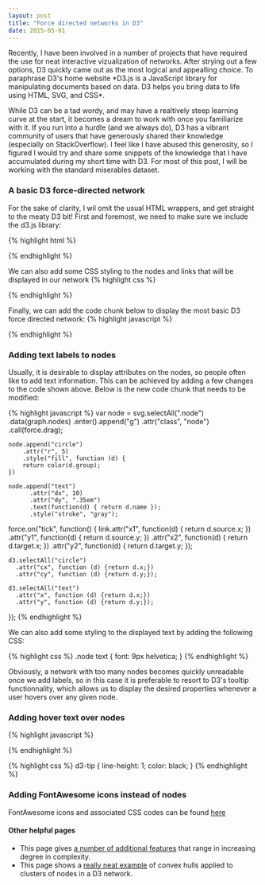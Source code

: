 ```yaml
---
layout: post
title: "Force directed networks in D3"
date: 2015-05-01
---
```


<p class="intro"><span class="dropcap">R</span>ecently, I have been involved in a number of projects that have required the use for neat interactive vizualization of networks. After strying out a few options, D3 quickly came out as the most logical and appealling choice. To paraphrase D3's home website *D3.js is a JavaScript library for manipulating documents based on data. D3 helps you bring data to life using HTML, SVG, and CSS*.</p>

While D3 can be a tad wordy, and may have a realtively steep learning curve at the start, it becomes a dream to work with once you familiarize with it. If you run into a hurdle (and we always do), D3 has a vibrant community of users that have generously shared their knowledge (especially on StackOverflow). I feel like I have abused this generosity, so I figured I would try and share some snippets of the knowledge that I have accumulated during my short time with D3. For most of this post, I will be working with the standard miserables dataset.

### A basic D3 force-directed network
For the sake of clarity, I wil omit the usual HTML wrappers, and get straight to the meaty D3 bit! First and foremost, we need to make sure we include the d3.js library:

{% highlight html %}
<script src="http://d3js.org/d3.v3.min.js" charset="utf-8"></script>
{% endhighlight %}

We can also add some CSS styling to the nodes and links that will be displayed in our network
{% highlight css %}
<style>
.node {
  stroke: #fff;
  stroke-width: 1.5px;
}

.link {
  stroke: #999;
  stroke-opacity: .6;
}
</style>
{% endhighlight %}

Finally, we can add the code chunk below to display the most basic D3 force directed network:
{% highlight javascript %}
<script>
var width = 500,
    height = 500;

var color = d3.scale.category20();

var force = d3.layout.force()
    .charge(-120)
    .linkDistance(30)
    .size([width, height]);


d3.json("miserables.json", function(error, graph) {

  var svg = d3.select("body").append("svg")
    .attr("width", width)
    .attr("height", height);

  force
      .nodes(graph.nodes)
      .links(graph.links)
      .start();

  var link = svg.selectAll(".link")
      .data(graph.links)
    .enter().append("line")
      .attr("class", "link")
      .style("stroke-width", function(d) { return Math.sqrt(d.value); });

  var node = svg.selectAll(".node")
      .data(graph.nodes)
    .enter().append("circle")
      .attr("class", "node")
      .attr("r", 5)
      .style("fill", function(d) { return color(d.group); })
      .call(force.drag);

  node.append("title")
      .text(function(d) { return d.name; });

  force.on("tick", function() {
    link.attr("x1", function(d) { return d.source.x; })
        .attr("y1", function(d) { return d.source.y; })
        .attr("x2", function(d) { return d.target.x; })
        .attr("y2", function(d) { return d.target.y; });

    node.attr("cx", function(d) { return d.x; })
        .attr("cy", function(d) { return d.y; });
  });
});
</script>
{% endhighlight %}





<style>
.node {
  stroke: #fff;
  stroke-width: 1.5px;
}

.link {
  stroke: #999;
  stroke-opacity: .6;
}

.node text {
  font: 9px helvetica;
}

d3-tip {
    line-height: 1;
    color: black;
}
</style>
<script src="http://d3js.org/d3.v3.min.js" charset="utf-8"></script>

<script>
var width = 500,
    height = 500;

var color = d3.scale.category20();

var basic_force = d3.layout.force()
    .charge(-120)
    .linkDistance(30)
    .size([width, height]);


d3.json("/miserables.json", function(error, graph) {

  var basic_svg = d3.select("div#basic_network").append("svg")
    .attr("width", width)
    .attr("height", height);

  basic_force
      .nodes(graph.nodes)
      .links(graph.links)
      .start();

  var basic_link = basic_svg.selectAll(".link")
      .data(graph.links)
    .enter().append("line")
      .attr("class", "link")
      .style("stroke-width", function(d) { return Math.sqrt(d.value); });

  var basic_node = basic_svg.selectAll(".node")
      .data(graph.nodes)
      .enter().append("circle")
      .attr("class", "node")
      .attr("r", 5)
      .style("fill", function(d) { return color(d.group); })
      .call(basic_force.drag);

  basic_force.on("tick", function() {
    basic_link.attr("x1", function(d) { return d.source.x; })
        .attr("y1", function(d) { return d.source.y; })
        .attr("x2", function(d) { return d.target.x; })
        .attr("y2", function(d) { return d.target.y; });

    basic_node.attr("cx", function(d) { return d.x; })
        .attr("cy", function(d) { return d.y; });
  });
});
</script>

<div id="basic_network"></div>


### Adding text labels to nodes
Usually, it is desirable to display attributes on the nodes, so people often like to add text information. This can be achieved by adding a few changes to the code shown above. Below is the new code chunk that needs to be modified:

{% highlight javascript %} 
  var node = svg.selectAll(".node")
      .data(graph.nodes)
      .enter().append("g")
      .attr("class", "node")
      .call(force.drag);

    node.append("circle")
        .attr("r", 5)
        .style("fill", function (d) {
        return color(d.group);
    })

    node.append("text")
          .attr("dx", 10)
          .attr("dy", ".35em")
          .text(function(d) { return d.name });
          .style("stroke", "gray");

  force.on("tick", function() {
    link.attr("x1", function(d) { return d.source.x; })
        .attr("y1", function(d) { return d.source.y; })
        .attr("x2", function(d) { return d.target.x; })
        .attr("y2", function(d) { return d.target.y; });

    d3.selectAll("circle")
      .attr("cx", function (d) {return d.x;})
      .attr("cy", function (d) {return d.y;});

    d3.selectAll("text")
      .attr("x", function (d) {return d.x;})
      .attr("y", function (d) {return d.y;});
  });
{% endhighlight %}

We can also add some styling to the displayed text by adding the following CSS:

{% highlight css %}
.node text {
  font: 9px helvetica;
}
{% endhighlight %}


<script>
var width = 500,
    height = 500;

var color = d3.scale.category20();

var labelled_force = d3.layout.force()
    .charge(-120)
    .linkDistance(30)
    .size([width, height]);


d3.json("/miserables.json", function(error, graph) {

	var labelled_svg = d3.select("div#labelled_network").append("svg")
    .attr("width", width)
    .attr("height", height);

  labelled_force
      .nodes(graph.nodes)
      .links(graph.links)
      .start();

  var labelled_link = labelled_svg.selectAll(".link")
      .data(graph.links)
    .enter().append("line")
      .attr("class", "link")
      .style("stroke-width", function(d) { return Math.sqrt(d.value); });

  var labelled_node = labelled_svg.selectAll(".node")
      .data(graph.nodes)
      .enter().append("g")
      .attr("class", "node")
      .call(labelled_force.drag);

    labelled_node.append("circle")
        .attr("r", 5)
        .style("fill", function (d) {
        return color(d.group);
    })

    labelled_node.append("text")
          .attr("dx", 10)
          .attr("dy", ".35em")
          .text(function(d) { return d.name })
          .style("stroke", "gray");

  labelled_force.on("tick", function() {
    labelled_link.attr("x1", function(d) { return d.source.x; })
        .attr("y1", function(d) { return d.source.y; })
        .attr("x2", function(d) { return d.target.x; })
        .attr("y2", function(d) { return d.target.y; });

    d3.selectAll("circle")
      .attr("cx", function (d) {return d.x;})
      .attr("cy", function (d) {return d.y;});

    d3.selectAll("text")
      .attr("x", function (d) {return d.x;})
      .attr("y", function (d) {return d.y;});
  });
});
</script>

<div id="labelled_network"></div>

Obviously, a network with too many nodes becomes quickly unreadable once we add labels, so in this case it is preferable to resort to D3's tooltip functionnality, which allows us to display the desired properties whenever a user hovers over any given node.

### Adding hover text over nodes

{% highlight javascript %}
<script type='text/javascript' src="http://labratrevenge.com/d3-tip/javascripts/d3.tip.v0.6.3.js"> </script>
{% endhighlight %}


{% highlight css %}
d3-tip {
    line-height: 1;
    color: black;
}
{% endhighlight %}

<script type='text/javascript' src="http://labratrevenge.com/d3-tip/javascripts/d3.tip.v0.6.3.js"> </script>
<script>
var width = 500,
    height = 500;

var color = d3.scale.category20();

var hover_force = d3.layout.force()
    .charge(-120)
    .linkDistance(30)
    .size([width, height]);


d3.json("/miserables.json", function(error, graph) {

  var hover_svg = d3.select("div#hover_network").append("svg")
    .attr("width", width)
    .attr("height", height);

  //Set up tooltip
var tip = d3.tip()
    .attr('class', 'd3-tip')
    .offset([-10, 0])
    .html(function (d) {
    return  d.name + "";
})
hover_svg.call(tip);

  hover_force
      .nodes(graph.nodes)
      .links(graph.links)
      .start();

  var hover_link = hover_svg.selectAll(".link")
      .data(graph.links)
    .enter().append("line")
      .attr("class", "link")
      .style("stroke-width", function(d) { return Math.sqrt(d.value); });

  var hover_node = hover_svg.selectAll(".node")
      .data(graph.nodes)
      .enter().append("g")
      .attr("class", "node")
      .call(labelled_force.drag);

    hover_node.append("circle")
        .attr("r", 5)
        .style("fill", function (d) {
        return color(d.group);
    })
    .on('mouseover', tip.show) //Added
    .on('mouseout', tip.hide); //Added 

    // hover_node.append("text")
    //       .attr("dx", 10)
    //       .attr("dy", ".35em")
    //       .text(function(d) { return d.name })
    //       .style("stroke", "gray");

  hover_force.on("tick", function() {
    hover_link.attr("x1", function(d) { return d.source.x; })
        .attr("y1", function(d) { return d.source.y; })
        .attr("x2", function(d) { return d.target.x; })
        .attr("y2", function(d) { return d.target.y; });

    d3.selectAll("circle")
      .attr("cx", function (d) {return d.x;})
      .attr("cy", function (d) {return d.y;});

    // d3.selectAll("text")
    //   .attr("x", function (d) {return d.x;})
    //   .attr("y", function (d) {return d.y;});
  });
});
</script>

<div id="hover_network"></div>




### Adding FontAwesome icons instead of nodes

FontAwesome icons and associated CSS codes can be found [here](http://fortawesome.github.io/Font-Awesome/icons/)

<script>
var width = 500,
    height = 500;

//var color = d3.scale.category20();

var fontawesome_force = d3.layout.force()
    .charge(-120)
    .linkDistance(30)
    .size([width, height]);


d3.json("/miserables.json", function(error, graph) {

  var fontawesome_svg = d3.select("div#fontawesome_network").append("svg")
      .attr("width", width)
      .attr("height", height);

  fontawesome_force
      .nodes(graph.nodes)
      .links(graph.links)
      .start();

  var fontawesome_link = fontawesome_svg.selectAll(".link")
      .data(graph.links)
      .enter().append("line")
      .attr("class", "link")
      .style("stroke-width", function(d) { return Math.sqrt(d.value); });

  var fontawesome_node = fontawesome_svg.selectAll(".node")
      .data(graph.nodes)
      .enter().append("g")
      .attr("class", "node")
      .call(fontawesome_force.drag);

    fontawesome_node.append("circle");
    //     .attr("r", 5)
    //     .style("fill", function (d) {
    //     return color(d.group);
    // });

    fontawesome_node.append("text")
      .attr('text-anchor', 'middle')
      .attr('dominant-baseline', 'central')
      .attr('font-family', 'FontAwesome')
      .attr('size', '100px')
      .text(function(d) { return '\uf007' });



  fontawesome_force.on("tick", function() {
    fontawesome_link.attr("x1", function(d) { return d.source.x; })
        .attr("y1", function(d) { return d.source.y; })
        .attr("x2", function(d) { return d.target.x; })
        .attr("y2", function(d) { return d.target.y; });

    // fontawesome_node.attr("cx", function(d) { return d.x; })
    //     .attr("cy", function(d) { return d.y; });
    d3.selectAll("circle")
      .attr("cx", function (d) {return d.x;})
      .attr("cy", function (d) {return d.y;});

    d3.selectAll("text")
      .attr("x", function (d) {return d.x;})
      .attr("y", function (d) {return d.y;}); 
  });
});
</script>

<div id="fontawesome_network"></div>


#### Other helpful pages

- This page gives [a number of additional features](http://www.coppelia.io/2014/07/an-a-to-z-of-extra-features-for-the-d3-force-layout/) that range in increasing degree in complexity.
- This page shows a [really neat example](http://bl.ocks.org/GerHobbelt/3071239) of convex hulls applied to clusters of nodes in a D3 network.


